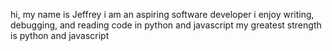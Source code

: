 hi, my name is Jeffrey
i am an aspiring software developer
i enjoy writing, debugging, and reading code in python and javascript
my greatest strength is python and javascript
